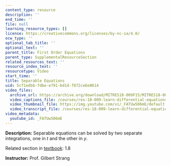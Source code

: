 ```yaml
---
content_type: resource
description: ''
end_time: ''
file: null
learning_resource_types: []
license: https://creativecommons.org/licenses/by-nc-sa/4.0/
ocw_type: ''
optional_tab_title: ''
optional_text: ''
parent_title: First Order Equations
parent_type: SupplementalResourceSection
related_resources_text: ''
resource_index_text: ''
resourcetype: Video
start_time: ''
title: Separable Equations
uid: 5cf1edbb-fdbe-e791-bd1d-f872ce6e0614
video_files:
  archive_url: https://archive.org/download/MITRES18-009F15/MITRES18-009F15_1_8_Separable_Equations_300k.mp4
  video_captions_file: /courses/res-18-009-learn-differential-equations-up-close-with-gilbert-strang-and-cleve-moler-fall-2015/f79d1ac136945966a7863416443b34e9_FATUw506mE.vtt
  video_thumbnail_file: https://img.youtube.com/vi/_FATUw506mE/default.jpg
  video_transcript_file: /courses/res-18-009-learn-differential-equations-up-close-with-gilbert-strang-and-cleve-moler-fall-2015/f07331ec8ff34f675f2014d18c333659_FATUw506mE.pdf
video_metadata:
  youtube_id: _FATUw506mE
---
```


**Description:** Separable equations can be solved by two separate integrations, one in _t_ and the other in _y_.

Related section in [textbook](http://www-math.mit.edu/~gs/dela/): 1.8

**Instructor:** Prof. Gilbert Strang


